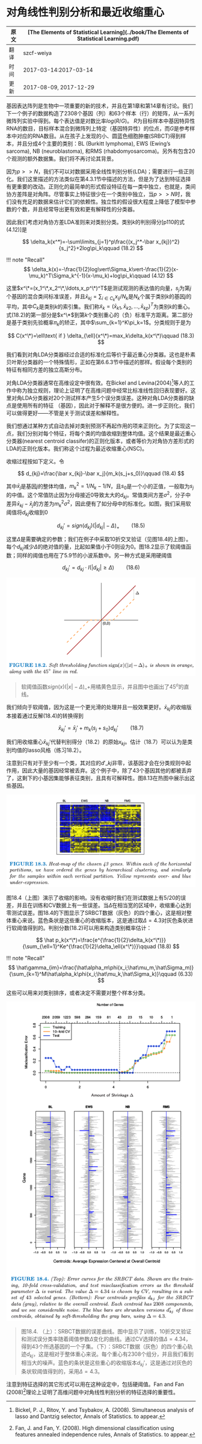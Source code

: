 # 对角线性判别分析和最近收缩重心

| 原文   | [The Elements of Statistical Learning](../book/The Elements of Statistical Learning.pdf) |
| ---- | ---------------------------------------- |
| 翻译   | szcf-weiya                               |
| 时间   | 2017-03-14:2017-03-14                    |
|更新|2017-08-09, 2017-12-29|

基因表达阵列是生物中一项重要的新的技术，并且在第1章和第14章有讨论。我们下一个例子的数据构造了2308个基因（列）和63个样本（行）的矩阵，从一系列微阵列实验中得到。每个表达值是对数比率$log(R/G)$。 $R$为目标样本中基因特异性RNA的数目，目标样本混合到微阵列上特定（基因特异性）的位点，而$G$是参考样本中对应的RNA数目。从在孩子上发现的小、圆蓝色细胞肿瘤(SRBCT)得到样本，并且分成4个主要的类别：BL (Burkitt lymphoma), EWS (Ewing’s sarcoma), NB (neuroblastoma), 和RMS (rhabdomyosarcoma)。另外有包含20个观测的额外数据集。我们将不再讨论其背景。

因为$p>>N$，我们不可以对数据采用全线性判别分析(LDA)；需要进行一些正则化。我们这里描述的方法类似在第4.3.1节中描述的方法，但是为了达到特征选择有更重要的改动。正则化的最简单的形式假设特征在每一类中独立，也就是，类间协方差阵是对角阵。尽管事实上特征很少在一个类别中独立，当$p>>N$时，我们没有充足的数据来估计它们的依赖性。独立性的假设很大程度上降低了模型中参数的个数，并且经常导出更有效和更有解释性的分类器。

因此我们考虑对角协方差LDA准则来对类别分类。类别$k$的判别得分[p110的式(4.12)]是

$$
\delta_k(x^*)=-\sum\limits_{j=1}^p\frac{(x_j^*-\bar x_{kj})^2}{s_j^2}+2log\pi_k\qquad (18.2)
$$

!!! note "Recall"
    $$
    \delta_k(x)=-\frac{1}{2}log\vert\Sigma_k\vert-\frac{1}{2}(x-\mu_k)^T\Sigma_k^{-1}(x-\mu_k)+log\pi_k\qquad (4.12)
    $$

这里$x^\*=(x_1^\*,x_2^\*,\ldots,x_p^\*)^T$是测试观测的表达值的向量，$s_j$为第$j$个基因的混合类间标准误差，并且$\bar x_{kj}=\sum_{i\in C_k}x_{ij}/N_k$是$N_k$个属于类别$k$的基因$j$的平均，其中$C_k$是类别$k$的索引集。我们称$\tilde x_k=(\bar x_{k1},\bar x_{k2},\ldots,\bar x_{kp})^T$为类别$k$的重心。式(18.2)的第一部分是$x^\*$到第$k$个类别重心的（负）标准平方距离。第二部分是基于类别先验概率$\pi_k$的矫正，其中$\sum_{k=1}^K\pi_k=1$。分类规则于是为

$$
C(x^\*)=\ell\text{ if } \delta_{\ell}(x^\*)=max_k\delta_k(x^\*)\qquad (18.3)
$$

我们看到对角LDA分类器经过合适的标准化后等价于最近重心分类器。这也是朴素贝叶斯分类器的一个特殊情形，正如在第6.6.3节中描述的那样。假设每个类别的特征有相同方差的独立高斯分布。

对角LDA分类器通常在高维设定中很有效。在Bickel and Levina(2004)[^1]等人的工作中称为独立规则，理论上证明了在高维问题中经常比标准线性回归表现要好。这里对角LDA分类器对20个测试样本产生5个误分类误差。这种对角LDA分类器的缺点是使用所有的特征 （基因），因此对于解释不是很方便的。进一步正则化，我们可以做得更好——不管是关于测试误差和解释性。

我们想通过某种方式自动去掉对类别预测不再起作用的项来正则化。为了实现这一点，我们分别对每个特征，将每个类的均值收缩到整体均值。这个结果是最近重心分类器(nearest centroid classifer)的正则化版本，或者等价为对角协方差形式的LDA的正则化版本。我们称这个过程为最近收缩重心(NSC)。

收缩过程按如下定义。令

$$
d_{kj}=\frac{\bar x_{kj}-\bar x_j}{m_k(s_j+s_0)}\qquad (18.4)
$$

其中$\bar x_j$是基因$j$的整体均值，$m_k^2=1/N_k-1/N$，且$s_0$是一个小的正值，一般取为$s_j$的中值。这个常值防止因为分母接近0导致太大的$d_{kj}$。常值类间方差$\sigma^2$，分子中差异$\bar x_{kj}-\bar x_j$的方差为$m_k^2\sigma^2$，因此便有了如分母中的标准化。如图，我们采用软阈值将$d_{kj}$收缩到0

$$
d_{kj}'=sign(d_{kj})(\vert d_{kj}\vert-\Delta)_+\qquad (18.5)
$$

这里$\Delta$是需要确定的参数；我们在例子中采取10折交叉验证（见图18.4的上图）。每个$d_{kj}$减少$\Delta$的绝对值的量，比起如果值小于0则设为0。图18.2显示了软阈值函数；同样的阈值也用在了5.9节的小波系数中。另一种方式是采用硬阈值

$$
d_{kj}'=d_{kj}\cdot I(\vert d_{kj}\vert\ge \Delta)\qquad (18.6)
$$

![](../img/18/fig18.2.png)

> 软阈值函数$sign(x)(\vert x\vert-\Delta)\_+$用橘黄色显示，并且图中也画出了$45^o$的直线。

我们倾向于软阈值，因为这是一个更光滑的处理并且一般效果更好。$\bar x_{kj}$的收缩版本接着通过反解(18.4)的转换得到

$$
\bar x_{kj}'=\bar x_j'+m_k(s_j+s_0)d_{kj}'\qquad (18.7)
$$

我们用收缩重心$\bar x_{kj}'$代替判别得分（18.2）的原始$x_{kj}$。估计（18.7）可以认为是类别均值的lasso风格（练习18.2）。

注意到只有对于至少有一个类，其对应的$d'\_{kj}$非零，该基因才会在分类规则中起作用，因此大量的基因经常被丢弃。这个例子中，除了43个基因其他的都被丢弃了，这剩下的小基因集能够表征类别，且具有可解释性。图8.13在热图中展示出这些基因。

![](../img/18/fig18.3.png)

图18.4（上图）演示了收缩的影响。没有收缩时我们在测试数据上有5/20的误差，并且在训练和CV数据上有一些误差。当$\Delta$在相当宽的区域中，收缩重心达到零测试误差。图18.4的下图显示了SRBCT数据（灰色）的四个重心，这是相对整体重心来说。蓝色条状是这些重心的收缩版本，这是通过取$\Delta=4.3$对灰色条状进行软阈值得到的。判别分数(18.2)可以用来构造类别概率估计：

$$
\hat p_k(x^\*)=\frac{e^{\frac{1}{2}\delta_k(x^\*)}}{\sum_{\ell=1}^Ke^{\frac{1}{2}\delta_\ell(x^\*)}}\qquad (18.8)
$$

!!! note "Recall"
    $$
    \hat\gamma_{im}=\frac{\hat\alpha_m\phi(x_i;\hat\mu_m,\hat\Sigma_m)}{\sum_{k=1}^M\hat\alpha_k\phi(x_i;\hat\mu_k,\hat\Sigma_k)}\qquad (6.33)
    $$

这些可以用来对类别排序，或者决定不需要对整个样本分类。

![](../img/18/fig18.4.png)

> 图18.4. （上）：SRBCT数据的误差曲线。图中显示了训练，10折交叉验证和测试误分类率随着阈值参数$\Delta$变化的曲线。通过CV选择的值$\Delta=4.34$，得到43个所选基因的一个子集。（下）：SRBCT数据（灰色）的四个重心轨迹$d_{kj}$，这是相对于整体重心来说。每个重心有2308个组分，并且我们看到相当大的噪声。蓝色的条状是这些重心的收缩版本$d_{kj}'$，这是通过对灰色的条状软阈值得到的，采用$\Delta=4.3$。

注意到特征选择的其它形式可以用在这种设定中，包括硬阈值。Fan and Fan (2008)[^2]理论上证明了高维问题中对角线性判别分析的特征选择的重要性。

[^1]: Bickel, P. J., Ritov, Y. and Tsybakov, A. (2008). Simultaneous analysis of lasso and Dantzig selector, Annals of Statistics. to appear.
[^2]: Fan, J. and Fan, Y. (2008). High dimensional classification using features annealed independence rules, Annals of Statistics. to appear.
